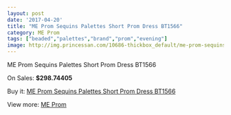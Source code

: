 ```yaml
---
layout: post
date: '2017-04-20'
title: "ME Prom Sequins Palettes Short Prom Dress BT1566"
category: ME Prom
tags: ["beaded","palettes","brand","prom","evening"]
image: http://img.princessan.com/10686-thickbox_default/me-prom-sequins-palettes-short-prom-dress-bt1566.jpg
---
```

ME Prom Sequins Palettes Short Prom Dress BT1566

On Sales: **$298.74405**
<a href="https://www.princessan.com/en/me-prom/4690-me-prom-sequins-palettes-short-prom-dress-bt1566.html"><amp-img layout="responsive" width="600" height="600" src="//img.princessan.com/10686-thickbox_default/me-prom-sequins-palettes-short-prom-dress-bt1566.jpg" alt="ME Prom Sequins Palettes Short Prom Dress BT1566 0" /></a>
<a href="https://www.princessan.com/en/me-prom/4690-me-prom-sequins-palettes-short-prom-dress-bt1566.html"><amp-img layout="responsive" width="600" height="600" src="//img.princessan.com/10687-thickbox_default/me-prom-sequins-palettes-short-prom-dress-bt1566.jpg" alt="ME Prom Sequins Palettes Short Prom Dress BT1566 1" /></a>

Buy it: [ME Prom Sequins Palettes Short Prom Dress BT1566](https://www.princessan.com/en/me-prom/4690-me-prom-sequins-palettes-short-prom-dress-bt1566.html "ME Prom Sequins Palettes Short Prom Dress BT1566")

View more: [ME Prom](https://www.princessan.com/en/33-me-prom "ME Prom")